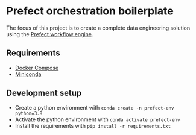 # Prefect orchestration boilerplate

The focus of this project is to create a complete data engineering solution using the [Prefect workflow engine](https://www.prefect.io/).

## Requirements

- [Docker Compose](https://docs.docker.com/compose/install/)
- [Miniconda](https://docs.conda.io/en/latest/miniconda.html)

## Development setup

- Create a python environment with ```conda create -n prefect-env python=3.8```
- Activate the python environment with ```conda activate prefect-env```
- Install the requirements with `pip install -r requirements.txt`

